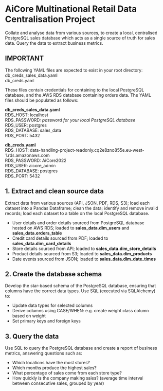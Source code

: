 # AiCore Multinational Retail Data Centralisation Project

Collate and analyse data from various sources, to create a local, centralised PostgreSQL sales database which acts as a single source of truth for sales data. Query the data to extract business metrics.

## IMPORTANT

The following YAML files are expected to exist in your root directory:  
db_creds_sales_data.yaml  
db_creds.yaml

These files contain credentials for containing to the local PostgreSQL database, and the AWS RDS database containing orders data. The YAML files should be populated as follows:

__db_creds_sales_data.yaml__  
RDS_HOST: localhost  
RDS_PASSWORD: _password for your local PostgreSQL database_  
RDS_USER: postgres  
RDS_DATABASE: sales_data  
RDS_PORT: 5432  

__db_creds.yaml__  
RDS_HOST: data-handling-project-readonly.cq2e8zno855e.eu-west-1.rds.amazonaws.com  
RDS_PASSWORD: AiCore2022  
RDS_USER: aicore_admin  
RDS_DATABASE: postgres  
RDS_PORT: 5432  


## 1. Extract and clean source data

Extract data from various sources (API, JSON, PDF, RDS, S3); load each dataset into a Pandas Dataframe; clean the data; identify and remove invalid records; load each dataset to a table on the local PostgreSQL database.
- User details and order details sourced from PostgreSQL database hosted on AWS RDS; loaded to __sales_data.dim_users__ and __sales_data.orders_table__
- Credit card details sourced from PDF; loaded to __sales_data.dim_card_details__
- Store details sourced from API; loaded to __sales_data.dim_store_details__
- Product details sourced from S3; loaded to __sales_data.dim_products__
- Date events sourced from JSON; loaded to __sales_data.dim_date_times__

## 2. Create the database schema

Develop the star-based schema of the PostgreSQL database, ensuring that columns have the correct data types. Use SQL (executed via SQLAlchemy) to:
- Update data types for selected columns
- Derive columns using CASE/WHEN: e.g. create weight class column based on weight
- Set primary keys and foreign keys

## 3. Query the data

Use SQL to query the PostgreSQL database and create a report of business metrics, answering questions such as:
- Which locations have the most stores?
- Which months produce the highest sales?
- What percentage of sales come from each store type?
- How quickly is the company making sales? (average time interval between consecutive sales, grouped by year)

